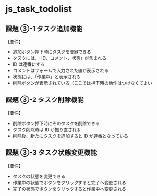 # js_task_todolist

## 課題 ③-1 タスク追加機能

【要件】

- 追加ボタン押下時にタスクを登録できる
- タスクには、「ID、コメント、状態」が含まれる
- ID は連番にする
- コメントはフォームで入力された値が表示される
- 状態には、「作業中」と表示される
- 削除ボタンが表示されている（ここでは押下時の動作はつけなくてよい

## 課題 ③-2 タスク削除機能

【要件】

- 削除ボタン押下時にそのタスクを削除できる
- タスク削除時は ID が振り直される
- 削除後、新たにタスクを追加すると ID が連番となっている

## 課題 ③-3 タスク状態変更機能

【要件】

- タスクの状態を変更できる
- 作業中の状態でボタンをクリックすると完了へ変更される
- 完了の状態でボタンをクリックすると作業中へ変更される
